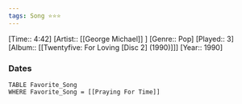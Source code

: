 ```yaml
---
tags: Song ⭐⭐⭐ 
---
```

[Time:: 4:42]
[Artist:: [[George Michael]] ]
[Genre:: Pop]
[Played:: 3]
[Album:: [[Twentyfive: For Loving [Disc 2] (1990)]]]
[Year:: 1990]
### Dates
````dataview
TABLE Favorite_Song
WHERE Favorite_Song = [[Praying For Time]]
````